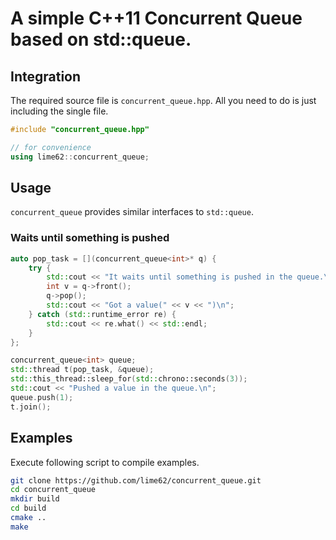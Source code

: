 
# A simple C++11 Concurrent Queue based on std::queue.

## Integration

The required source file is `concurrent_queue.hpp`. All you need to do is just including the single file. 
  
```cpp
#include "concurrent_queue.hpp"

// for convenience
using lime62::concurrent_queue;
```

## Usage

`concurrent_queue` provides similar interfaces to `std::queue`. 

### Waits until something is pushed 

```cpp
auto pop_task = [](concurrent_queue<int>* q) {
    try {
        std::cout << "It waits until something is pushed in the queue.\n";
        int v = q->front();
        q->pop();
        std::cout << "Got a value(" << v << ")\n";
    } catch (std::runtime_error re) {
        std::cout << re.what() << std::endl;
    }
};

concurrent_queue<int> queue;
std::thread t(pop_task, &queue);
std::this_thread::sleep_for(std::chrono::seconds(3));
std::cout << "Pushed a value in the queue.\n";
queue.push(1);
t.join();
```

## Examples

Execute following script to compile examples. 

```bash
git clone https://github.com/lime62/concurrent_queue.git
cd concurrent_queue
mkdir build
cd build 
cmake ..
make
```